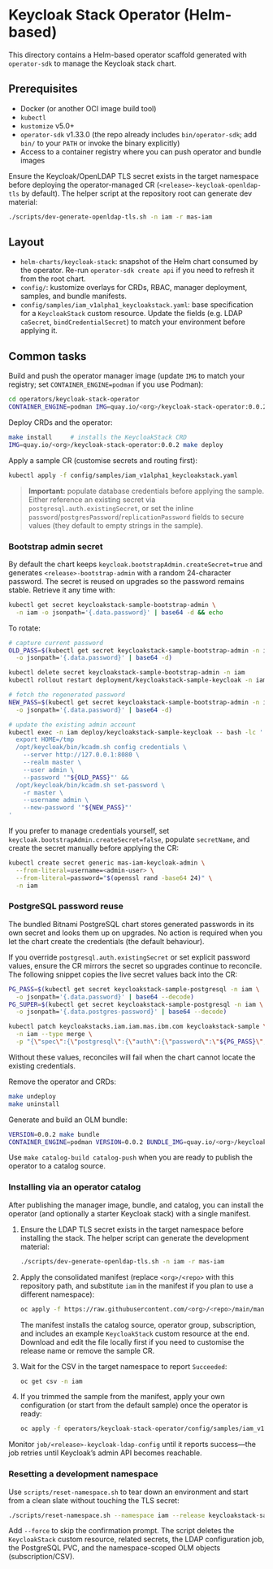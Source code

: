 # Keycloak Stack Operator (Helm-based)

This directory contains a Helm-based operator scaffold generated with
`operator-sdk` to manage the Keycloak stack chart.

## Prerequisites

- Docker (or another OCI image build tool)
- `kubectl`
- `kustomize` v5.0+
- `operator-sdk` v1.33.0 (the repo already includes `bin/operator-sdk`; add `bin/`
  to your `PATH` or invoke the binary explicitly)
- Access to a container registry where you can push operator and bundle images

Ensure the Keycloak/OpenLDAP TLS secret exists in the target namespace before
deploying the operator-managed CR (`<release>-keycloak-openldap-tls` by default).
The helper script at the repository root can generate dev material:

```bash
./scripts/dev-generate-openldap-tls.sh -n iam -r mas-iam
```

## Layout

- `helm-charts/keycloak-stack`: snapshot of the Helm chart consumed by the
  operator. Re-run `operator-sdk create api` if you need to refresh it from the
  root chart.
- `config/`: kustomize overlays for CRDs, RBAC, manager deployment, samples, and
  bundle manifests.
- `config/samples/iam_v1alpha1_keycloakstack.yaml`: base specification for a
  `KeycloakStack` custom resource. Update the fields (e.g. LDAP `caSecret`,
  `bindCredentialSecret`) to match your environment before applying it.

## Common tasks

Build and push the operator manager image (update `IMG` to match your registry;
set `CONTAINER_ENGINE=podman` if you use Podman):

```bash
cd operators/keycloak-stack-operator
CONTAINER_ENGINE=podman IMG=quay.io/<org>/keycloak-stack-operator:0.0.2 make docker-build docker-push
```

Deploy CRDs and the operator:

```bash
make install     # installs the KeycloakStack CRD
IMG=quay.io/<org>/keycloak-stack-operator:0.0.2 make deploy
```

Apply a sample CR (customise secrets and routing first):

```bash
kubectl apply -f config/samples/iam_v1alpha1_keycloakstack.yaml
```

> **Important:** populate database credentials before applying the sample.
> Either reference an existing secret via `postgresql.auth.existingSecret`, or
> set the inline `password`/`postgresPassword`/`replicationPassword` fields to
> secure values (they default to empty strings in the sample).

### Bootstrap admin secret

By default the chart keeps `keycloak.bootstrapAdmin.createSecret=true` and
generates `<release>-bootstrap-admin` with a random 24-character password. The
secret is reused on upgrades so the password remains stable. Retrieve it any
time with:

```bash
kubectl get secret keycloakstack-sample-bootstrap-admin \
  -n iam -o jsonpath='{.data.password}' | base64 -d && echo
```

To rotate:

```bash
# capture current password
OLD_PASS=$(kubectl get secret keycloakstack-sample-bootstrap-admin -n iam \
  -o jsonpath='{.data.password}' | base64 -d)

kubectl delete secret keycloakstack-sample-bootstrap-admin -n iam
kubectl rollout restart deployment/keycloakstack-sample-keycloak -n iam

# fetch the regenerated password
NEW_PASS=$(kubectl get secret keycloakstack-sample-bootstrap-admin -n iam \
  -o jsonpath='{.data.password}' | base64 -d)

# update the existing admin account
kubectl exec -n iam deploy/keycloakstack-sample-keycloak -- bash -lc '
  export HOME=/tmp
  /opt/keycloak/bin/kcadm.sh config credentials \
    --server http://127.0.0.1:8080 \
    --realm master \
    --user admin \
    --password '"${OLD_PASS}"' &&
  /opt/keycloak/bin/kcadm.sh set-password \
    -r master \
    --username admin \
    --new-password '"${NEW_PASS}"'
'
```

If you prefer to manage credentials yourself, set
`keycloak.bootstrapAdmin.createSecret=false`, populate `secretName`, and create
the secret manually before applying the CR:

```bash
kubectl create secret generic mas-iam-keycloak-admin \
  --from-literal=username=<admin-user> \
  --from-literal=password="$(openssl rand -base64 24)" \
  -n iam
```

### PostgreSQL password reuse

The bundled Bitnami PostgreSQL chart stores generated passwords in its own
secret and looks them up on upgrades. No action is required when you let the
chart create the credentials (the default behaviour).

If you override `postgresql.auth.existingSecret` or set explicit password
values, ensure the CR mirrors the secret so upgrades continue to reconcile.
The following snippet copies the live secret values back into the CR:

```bash
PG_PASS=$(kubectl get secret keycloakstack-sample-postgresql -n iam \
  -o jsonpath='{.data.password}' | base64 --decode)
PG_SUPER=$(kubectl get secret keycloakstack-sample-postgresql -n iam \
  -o jsonpath='{.data.postgres-password}' | base64 --decode)

kubectl patch keycloakstacks.iam.iam.mas.ibm.com keycloakstack-sample \
  -n iam --type merge \
  -p "{\"spec\":{\"postgresql\":{\"auth\":{\"password\":\"${PG_PASS}\",\"postgresPassword\":\"${PG_SUPER}\"}},\"global\":{\"postgresql\":{\"auth\":{\"password\":\"${PG_PASS}\",\"postgresPassword\":\"${PG_SUPER}\"}}}}}"
```

Without these values, reconciles will fail when the chart cannot locate the
existing credentials.

Remove the operator and CRDs:

```bash
make undeploy
make uninstall
```

Generate and build an OLM bundle:

```bash
VERSION=0.0.2 make bundle
CONTAINER_ENGINE=podman VERSION=0.0.2 BUNDLE_IMG=quay.io/<org>/keycloak-stack-operator-bundle:0.0.2 make bundle-build bundle-push
```

Use `make catalog-build catalog-push` when you are ready to publish the operator
to a catalog source.

### Installing via an operator catalog

After publishing the manager image, bundle, and catalog, you can install the
operator (and optionally a starter Keycloak stack) with a single manifest.

1. Ensure the LDAP TLS secret exists in the target namespace before installing
   the stack. The helper script can generate the development material:

   ```bash
   ./scripts/dev-generate-openldap-tls.sh -n iam -r mas-iam
   ```

2. Apply the consolidated manifest (replace `<org>/<repo>` with this repository
   path, and substitute `iam` in the manifest if you plan to use a different
   namespace):

   ```bash
   oc apply -f https://raw.githubusercontent.com/<org>/<repo>/main/manifests/install-olm.yaml
   ```

   The manifest installs the catalog source, operator group, subscription, and
   includes an example `KeycloakStack` custom resource at the end. Download and
   edit the file locally first if you need to customise the release name or
   remove the sample CR.

3. Wait for the CSV in the target namespace to report `Succeeded`:

   ```bash
   oc get csv -n iam
   ```

4. If you trimmed the sample from the manifest, apply your own configuration (or
   start from the default sample) once the operator is ready:

   ```bash
   oc apply -f operators/keycloak-stack-operator/config/samples/iam_v1alpha1_keycloakstack.yaml
   ```

Monitor `job/<release>-keycloak-ldap-config` until it reports success—the job
retries until Keycloak’s admin API becomes reachable.

### Resetting a development namespace

Use `scripts/reset-namespace.sh` to tear down an environment and start from a
clean slate without touching the TLS secret:

```bash
./scripts/reset-namespace.sh --namespace iam --release keycloakstack-sample
```

Add `--force` to skip the confirmation prompt. The script deletes the
`KeycloakStack` custom resource, related secrets, the LDAP configuration job,
the PostgreSQL PVC, and the namespace-scoped OLM objects (subscription/CSV).
